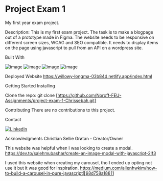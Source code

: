 # Project Exam 1 </br>

My first year exam project.

Description:
This is my first exam project. The task is to make a blogpage out of a prototype made in Figma.
The website needs to be responsive on different screen sizes, WCAG and SEO compatible. It needs to display items on the page using javascript to pull from an API on a wordpress site.

Built With

![image](https://github.com/Chrissebah/SemesterProject-1/assets/19626783/52b602f7-a7fe-4bbb-8167-aa1516d2037d)
![image](https://github.com/Chrissebah/SemesterProject-1/assets/19626783/14208c76-3b50-4fba-82e4-a20e2824f50b)
![image](https://github.com/Chrissebah/SemesterProject-1/assets/19626783/2f9db9f0-3997-453b-ab65-d6bdcadca8d6)
![image](https://github.com/Chrissebah/SemesterProject-1/assets/19626783/98aea41e-7934-4cb2-8071-6a7ab7f3aed9)

Deployed Website
https://willowy-longma-03b84d.netlify.app/index.html

Getting Started
Installing

Clone the repo:
git clone [https://github.com/Noroff-FEU-Assignments/project-exam-1-Chrissebah.git]

Contributing
There are no contributions to this project.

Contact

[![LinkedIn](https://img.shields.io/badge/LinkedIn-%230077B5.svg?logo=linkedin&logoColor=white)](https://www.linkedin.com/in/christian-g-33443213b/)

Acknowledgments
Christian Sellie Grøtan - Creator/Owner

This website was helpful when I was looking to create a modal.
https://dev.to/salehmubashar/create-an-image-modal-with-javascript-2lf3

I used this website when creating my carousel, tho I ended up opting not use it but it was 
good for inspiration.
https://medium.com/allenhwkim/how-to-build-a-carousel-in-pure-javascript98d758a18811
